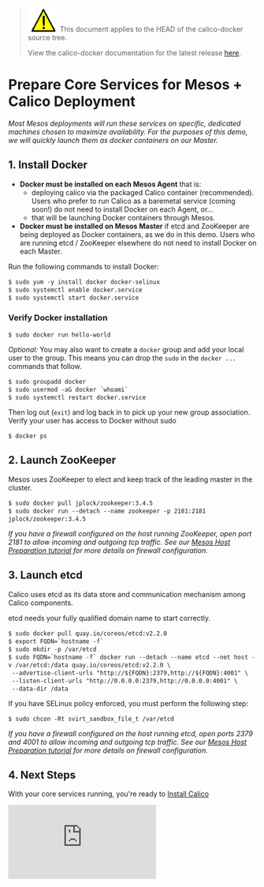 <!--- master only -->
> ![warning](../images/warning.png) This document applies to the HEAD of the calico-docker source tree.
>
> View the calico-docker documentation for the latest release [here](https://github.com/projectcalico/calico-docker/blob/v0.13.0/README.md).
<!--- else
> You are viewing the calico-docker documentation for release **release**.
<!--- end of master only -->

# Prepare Core Services for Mesos + Calico Deployment
*Most Mesos deployments will run these services on specific, dedicated machines chosen to maximize availability.
For the purposes of this demo, we will quickly launch them as docker containers on our Master.*

## 1. Install Docker

- **Docker must be installed on each Mesos Agent** that is:
    - deploying calico via the packaged Calico container (recommended). Users who prefer to run Calico as a baremetal service (coming soon!) do not need to install Docker on each Agent, or...
    - that will be launching Docker containers through Mesos.
- **Docker must be installed on Mesos Master** if etcd and ZooKeeper are being deployed as Docker containers, as we do in this demo. Users who are running etcd / ZooKeeper elsewhere do not need to install Docker on each Master.

Run the following commands to install Docker:

    $ sudo yum -y install docker docker-selinux
    $ sudo systemctl enable docker.service
    $ sudo systemctl start docker.service

### Verify Docker installation

    $ sudo docker run hello-world

*Optional:* You may also want to create a `docker` group and add your local user to the group.  This means you can drop the `sudo` in the `docker ...` commands that follow.

    $ sudo groupadd docker
    $ sudo usermod -aG docker `whoami`
    $ sudo systemctl restart docker.service

Then log out (`exit`) and log back in to pick up your new group association.  Verify your user has access to Docker without sudo

    $ docker ps

## 2. Launch ZooKeeper
Mesos uses ZooKeeper to elect and keep track of the leading master in the cluster.

    $ sudo docker pull jplock/zookeeper:3.4.5
    $ sudo docker run --detach --name zookeeper -p 2181:2181 jplock/zookeeper:3.4.5

*If you have a firewall configured on the host running ZooKeeper, open port 2181 to allow incoming and outgoing tcp traffic. See our [Mesos Host Preparation tutorial](PrepareHosts.md) for more details on firewall configuration.*

## 3. Launch etcd
Calico uses etcd as its data store and communication mechanism among Calico components.

etcd needs your fully qualified domain name to start correctly.

    $ sudo docker pull quay.io/coreos/etcd:v2.2.0
    $ export FQDN=`hostname -f`
    $ sudo mkdir -p /var/etcd
    $ sudo FQDN=`hostname -f` docker run --detach --name etcd --net host -v /var/etcd:/data quay.io/coreos/etcd:v2.2.0 \
     --advertise-client-urls "http://${FQDN}:2379,http://${FQDN}:4001" \
     --listen-client-urls "http://0.0.0.0:2379,http://0.0.0.0:4001" \
     --data-dir /data

If you have SELinux policy enforced, you must perform the following step:

    $ sudo chcon -Rt svirt_sandbox_file_t /var/etcd

*If you have a firewall configured on the host running etcd, open ports 2379 and 4001 to allow incoming and outgoing tcp traffic. See our [Mesos Host Preparation tutorial](PrepareHosts.md) for more details on firewall configuration.*

## 4. Next Steps 
With your core services running, you're ready to [Install Calico](README.md#3-calico)

[![Analytics](https://ga-beacon.appspot.com/UA-52125893-3/calico-docker/docs/mesos/PrepareCoreServices.md?pixel)](https://github.com/igrigorik/ga-beacon)
